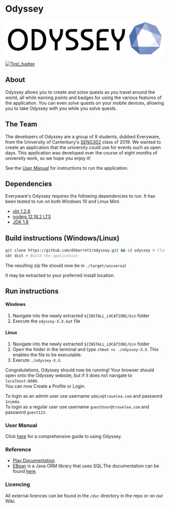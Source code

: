# Odyssey

![Odyssey Logo](doc/img/full_logo.png)

[![Test_badge](https://github.com/dkbarrett/odyssey/workflows/Tests/badge.svg?branch=master)](https://github.com/dkbarrett/odyssey/actions?query=workflow%3ATests)

## About
Odyssey allows you to create and solve quests as you travel around the world, all while earning points and badges for using the various features of the application. You can even solve quests on your mobile devices, allowing you to take Odyssey with you while you solve quests.

## The Team
The developers of Odyssey are a group of 8 students, dubbed Everyware, from the University of Canterbury's [SENG302](https://www.canterbury.ac.nz/courseinfo/GetCourseDetails.aspx?course=SENG302&year=2019) class of 2019.
We wanted to create an application that the university could use for events such as open days.
This application was developed over the course of eight months of university work, so we hope you enjoy it!

See the [User Manual](https://github.com/dkbarrett/odyssey/wiki/User-Manual) for instructions to run the application.

## Dependencies

Everyware's Odyssey requires the following dependencies to run.
It has been tested to run on both Windows 10 and Linux Mint. 

* [sbt 1.2.8](https://www.scala-sbt.org/download.html)
* [nodejs 12.18.2 LTS](https://nodejs.org/en/)
* [JDK 1.8](https://www.oracle.com/technetwork/java/javase/downloads/jre8-downloads-2133155.html)

## Build instructions (Windows/Linux)

```bash
git clone https://github.com/dkbarrett/odyssey.git && cd odyssey # Clone this repository
sbt dist # Build the application
```

The resulting zip file should now be in `./target/universal`

It may be extracted to your preferred install location.

## Run instructions

#### Windows
1. Navigate into the newly extracted `${INSTALL_LOCATION}/bin` folder
2. Execute the `odyssey-X.X.bat` file

#### Linux
1. Navigate into the newly extracted `${INSTALL_LOCATION}/bin` folder
2. Open the folder in the terminal and type `chmod +x ./odyssey-X.X`. This enables the file to be executable. 
3. Execute `./odyssey-X.X`.

Congratulations, Odyssey should now be running!
Your browser should open onto the Odyssey website, but if it does not navigate to `localhost:8080`.  
You can now Create a Profile or Login.  

To login as an admin user use username `admin@travelea.com` and password `1nimda`.  
To login as a regular user use username `guestUser@travelea.com` and password `guest123`.

### User Manual

Click [here](https://github.com/dkbarrett/odyssey/wiki/User-Manual) for a comprehensive guide to using Odyssey.  

### Reference
* [Play Documentation](https://playframework.com/documentation/latest/Home)
* [EBean](https://www.playframework.com/documentation/latest/JavaEbean) is a Java ORM library that uses SQL.The documentation can be found [here](https://ebean-orm.github.io/).

### Licencing
All external licences can be found in the `/doc` directory in the repo or on our Wiki.
